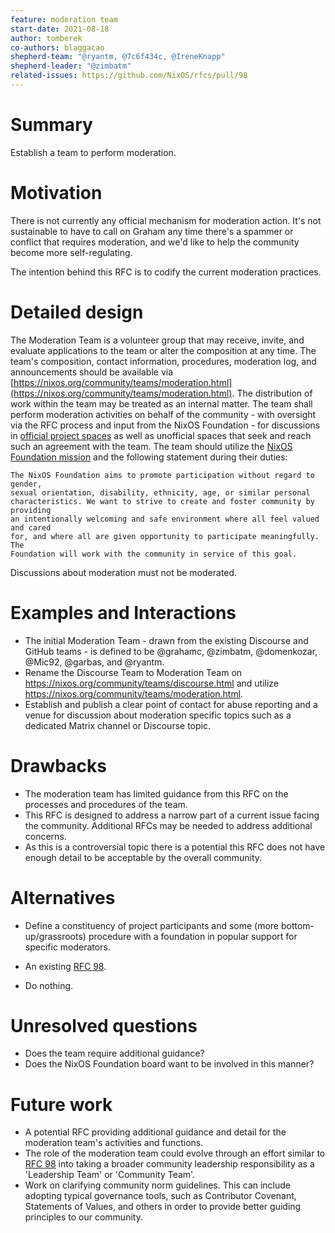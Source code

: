 ```yaml
---
feature: moderation team
start-date: 2021-08-18
author: tomberek
co-authors: blaggacao
shepherd-team: "@ryantm, @7c6f434c, @IreneKnapp"
shepherd-leader: "@zimbatm"
related-issues: https://github.com/NixOS/rfcs/pull/98
---
```


# Summary
[summary]: #summary

Establish a team to perform moderation.

# Motivation
[motivation]: #motivation

There is not currently any official mechanism for moderation action. It's not
sustainable to have to call on Graham any time there's a spammer or conflict
that requires moderation, and we'd like to help the community become more
self-regulating.

The intention behind this RFC is to codify the current moderation practices.

# Detailed design
[design]: #detailed-design

The Moderation Team is a volunteer group that may receive, invite, and evaluate
applications to the team or alter the composition at any time. The team's
composition, contact information, procedures, moderation log, and announcements
should be available via
[https://nixos.org/community/teams/moderation.html](https://nixos.org/community/teams/moderation.html).
The distribution of work within the team may be treated as an internal matter.
The team shall perform moderation activities on behalf of the community - with
oversight via the RFC process and input from the NixOS Foundation - for
discussions in [official project
spaces](https://nixos.org/community/index.html) as well as unofficial spaces
that seek and reach such an agreement with the team. The team should utilize
the [NixOS Foundation mission](https://nixos.org/community/index.html) and the
following statement during their duties:

```
The NixOS Foundation aims to promote participation without regard to gender,
sexual orientation, disability, ethnicity, age, or similar personal
characteristics. We want to strive to create and foster community by providing
an intentionally welcoming and safe environment where all feel valued and cared
for, and where all are given opportunity to participate meaningfully. The
Foundation will work with the community in service of this goal.
```

Discussions about moderation must not be moderated.

# Examples and Interactions
[examples-and-interactions]: #examples-and-interactions

- The initial Moderation Team - drawn from the existing Discourse and GitHub
  teams - is defined to be @grahamc, @zimbatm, @domenkozar, @Mic92, @garbas,
  and @ryantm.
- Rename the Discourse Team to Moderation Team on
  https://nixos.org/community/teams/discourse.html and utilize
  https://nixos.org/community/teams/moderation.html.
- Establish and publish a clear point of contact for abuse reporting and a
  venue for discussion about moderation specific topics such as a dedicated
  Matrix channel or Discourse topic.

# Drawbacks
[drawbacks]: #drawbacks

* The moderation team has limited guidance from this RFC on the processes and
  procedures of the team.
* This RFC is designed to address a narrow part of a current issue facing the
  community. Additional RFCs may be needed to address additional concerns.
* As this is a controversial topic there is a potential this RFC does not have
  enough detail to be acceptable by the overall community.

# Alternatives
[alternatives]: #alternatives
* Define a constituency of project participants and some (more bottom-up/grassroots) procedure with a foundation in popular support for specific moderators.

* An existing [RFC 98][].
* Do nothing.

# Unresolved questions
[unresolved]: #unresolved-questions

* Does the team require additional guidance?
* Does the NixOS Foundation board want to be involved in this manner?

# Future work
[future]: #future-work

* A potential RFC providing additional guidance and detail for the moderation
  team's activities and functions.
* The role of the moderation team could evolve through an effort similar to
  [RFC 98][] into taking a broader community leadership responsibility as a
  'Leadership Team' or 'Community Team'.
* Work on clarifying community norm guidelines. This can include adopting
  typical governance tools, such as Contributor
  Covenant, Statements of Values, and
  others in order to provide better guiding principles to our community.
 
[RFC 98]: https://github.com/NixOS/rfcs/pull/98
